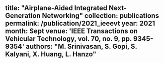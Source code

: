 title: "Airplane-Aided Integrated Next-Generation Networking"
collection: publications
permalink: /publication/2021_ieeevt
year: 2021
month: Sept
venue: 'IEEE Transactions on Vehicular Technology, vol. 70, no. 9, pp. 9345-9354'
authors: "M. Srinivasan, S. Gopi, S. Kalyani, X. Huang, L. Hanzo"
---
